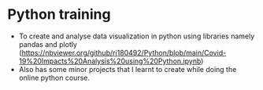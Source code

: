 # Python training
- To create and analyse data visualization in python using libraries namely pandas and plotly
(https://nbviewer.org/github/rj180492/Python/blob/main/Covid-19%20Impacts%20Analysis%20using%20Python.ipynb)
- Also has some minor projects that I learnt to create while doing the online python course.
